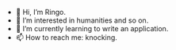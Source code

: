 - 👋 Hi, I’m Ringo.
- 👀 I’m interested in humanities and so on.
- 🌱 I’m currently learning to write an application.
- 📫 How to reach me: knocking.

<!---
rosarotesmonster/rosarotesmonster is a ✨ special ✨ repository because its `README.md` (this file) appears on your GitHub profile.
You can click the Preview link to take a look at your changes.
--->
